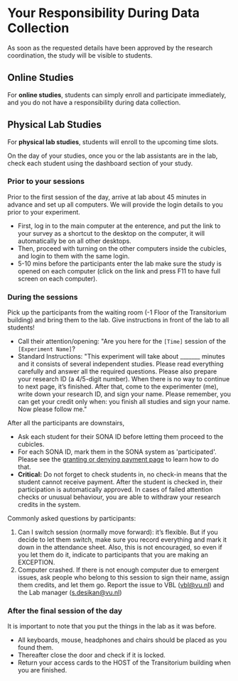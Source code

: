 
# Your Responsibility During Data Collection

As soon as the requested details have been approved by the research coordination, the study will be visible to students. 

## Online Studies
For **online studies**, students can simply enroll and participate immediately, and you do not have a responsibility during data collection.

## Physical Lab Studies
For **physical lab studies**, students will enroll to the upcoming time slots. 

On the day of your studies, once you or the lab assistants are in the lab, check each student using the dashboard section of your study. 

### Prior to your sessions
Prior to the first session of the day, arrive at lab about 45 minutes in advance and set up all computers. We will provide the login details to you prior to your experiment. 

- First, log in to the main computer at the enterence, and put the link to your survey as a shortcut to the desktop on the computer, it will automatically be on all other desktops. 
- Then, proceed with turning on the other computers inside the cubicles, and login to them with the same login. 
- 5-10 mins before the participants enter the lab make sure the study is opened on each computer (click on the link and press F11 to have full screen on each computer).

### During the sessions

Pick up the participants from the waiting room (-1 Floor of the Transitorium building) and bring them to the lab. Give instructions in front of the lab to all students!

- Call their attention/opening: "Are you here for the `[Time]` session of the `[Experiment Name]`? 
- Standard Instructions: "This experiment will take about _______ minutes and it consists of several independent studies. Please read everything carefully and answer all the required questions. Please also prepare your research ID (a 4/5-digit number). When there is no way to continue to next page, it’s finished. After that, come to the experimenter (me), write down your research ID, and sign your name. Please remember, you can get your credit only when: you finish all studies and sign your name. Now please follow me."

After all the participants are downstairs, 

- Ask each student for their SONA ID before letting them proceed to the cubicles.
- For each SONA ID, mark them in the SONA system as 'participated'. Please see the [granting or denying payment page](granting-or-denying-payment) to learn how to do that.
- **Critical:** Do not forget to check students in, no check-in means that the student cannot receive payment. After the student is checked in, their participation is automatically approved. In cases of failed attention checks or unusual behaviour, you are able to withdraw your research credits in the system.

Commonly asked questions by participants:

1. Can I switch session (normally move forward): it’s flexible. But if you decide to let them switch, make sure you record everything and mark it down in the attendance sheet. Also, this is not encouraged, so even if you let them do it, indicate to participants that you are making an EXCEPTION.
2. Computer crashed. If there is not enough computer due to emergent issues, ask people who belong to this session to sign their name, assign them credits, and let them go. Report the issue to VBL (vbl@vu.nl) and the Lab manager (s.desikan@vu.nl)

### After the final session of the day
It is important to note that you put the things in the lab as it was before. 

- All keyboards, mouse, headphones and chairs should be placed as you found them. 
- Thereafter close the door and check if it is locked.
- Return your access cards to the HOST of the Transitorium building when you are finished.
